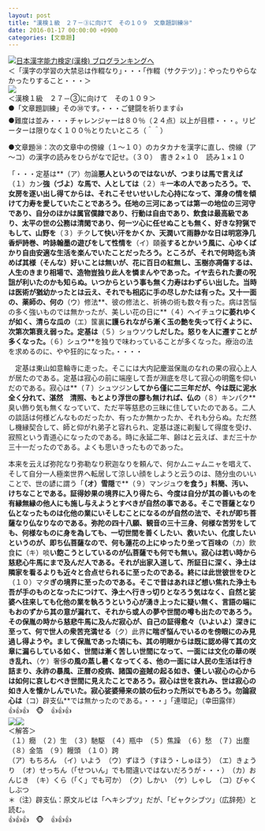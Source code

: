 ```yaml
---
layout: post
title: "漢検１級　２７－③に向けて　その１０９　文章題訓練㊳"
date: 2016-01-17 00:00:00 +0900
categories: [文章題]
---
```


[![](/syuusyuu9701/assets/images/漢検１級-２７－③に向けて-その１０９-文章題訓練㊳-br_c_3028_1.gif)](http://blog.with2.net/link.php?1659096:3028 "日本漢字能力検定(漢検) ブログランキングへ")[日本漢字能力検定(漢検) ブログランキングへ](http://blog.with2.net/link.php?1659096:3028)  
＜「漢字の学習の大禁忌は作輟なり」・・・「作輟（サクテツ）」：やったりやらなかったりすること・・・＞  
![](/syuusyuu9701/assets/images/漢検１級-２７－③に向けて-その１０９-文章題訓練㊳-0d923089f9dd059552c07cc6cbda51ce.jpg)  
＜漢検１級　２７－③に向けて　その１０９＞  
●「文章題訓練」その㊳です。・・・ご健闘を祈ります👍  
●難度は並み・・・チャレンジャーは８０％（２４点）以上が目標・・・。リピーターは限りなく１００％とりたいところ（＾＾）  
  
●文章題㊳：次の文章中の傍線（１～１０）のカタカナを漢字に直し、傍線（ア～コ）の漢字の読みをひらがなで記せ。（３０）　書き２×１０　読み１×１０  
  
「・・・定基は**（ア）勿論**悪人というのではないが、つまりは馬で言えば**（１）カン**強（づよ）な馬で、人としては**（２）キ**一本の人であったろう。で、女房を逐い出し得てからは、それこそせいせいした心持になって、渾身の情を傾けて力寿を愛していたことであろう。任地の三河にあっては第一の地位の三河守であり、自分のほかは属官僕隷であり、行動は自由であり、飲食は最高級であり、太平の世の公務は清閑であり、何一ツ心に任せぬことも無く、好きな狩猟でもして、山野を**（３）チク**して快い汗をかくか、天潤いて雨静かな日は明窓浄几香炉詩巻、吟詠翰墨の遊びをして性情を**（イ）頤養**するとかいう風に、心ゆくばかり自由安適な生活を楽んでいたことだったろう。ところが、それで何時迄も済めば其様（そんな）好いことは無いが、花に百日の紅無し、玉樹亦凋傷するは、人生のきまり相場で、造物豈独り此人を憐まんやであった。イヤ去られた妻の呪詛が利いたのかも知らぬ。いつからという事も無く力寿はわずらい出した。当時は医術が猶幼かったとは云え、それでも相応に手の尽しかたは有った。又十一面の、薬師の、何の**（ウ）修法**、彼の修法と、祈祷の術も数々有った。病は苦悩の多く強いものでは無かったが、美しい花の日に**（４）ヘイチュウ**に萎れゆくが如く、清らな瓜の**（エ）筺裏**に護られながら漸く玉の艶を失って行くように、次第次第衰え弱った。定基は**（５）ショウソウ**しだした。怒りを人に遷すことが多くなった。**（６）シュウ**を独りで味わっていることが多くなった。療治の法を求めるのに、やや狂的になった。・・・・  
  
　定基は東山如意輪寺に走った。そこには大内記慶滋保胤のなれの果の寂心上人が居たのである。定基は寂心の前に端座して吾が淵底を尽して寂心の明鑑を仰いだのである。寂心は**（７）シュツジン**してから僅に二三年だが、今は既に泥水全く分れて、湛然　清照、もとより浮世の膠も無ければ、仏の**（８）キンパク**臭い飾り気も無くなっていて、ただ平等慈悲の三昧に住していたのである。二人の談話は何様どんなものだったか、有ったか無かったか、それも分らぬ。ただ然し機縁契合して、師と仰がれ弟子と容れられ、定基は遂に剃髪して得度を受け、寂照という青道心になったのである。時に永延二年、齢はと云えば、まだ三十か三十一だったのである。よくも思いきったものであった。  
  
本来を云えば弥陀なり弥勒なり釈迦なりを頼んで、何かムニャムニャを唱えて、そして自分一人極楽世界へ転居して涼しい顔をしようと云うのは、随分虫のいいことで、世の諺に謂う「**（オ）雪隠**で**（９）マンジュウ**を食う」料簡、汚い、けちなことである。証得妙果の境界に入り得たら、今度は自分が其の善いものを有縁無縁の他人にも施し与えようとすべきが自然の事である。そこで菩薩となり仏となったものは化他の業にいそしむことになるのが自然の法で、それが即ち菩薩なり仏なりなのである。弥陀の四十八願、観音の三十三身、何様な苦労をしても、何様なものに身を為しても、一切世間を善くしたい、救いたい、化度したいというのが、即ち仏菩薩なので、何も蓮花の上にゆったり坐って百味の**（カ）飲食**に**（キ）啖**い飽こうとしているのが仏菩薩でも何でも無い。寂心は若い時から慈悲心牛馬にまで及んだ人である。それが出家入道して、所証日に深く、浄土は隣家を看るよりも近々と合点せられるに至ったのである。終には此世彼世をひと**（１０）マタ**ぎの境界に至ったのである。そこで昔はあれほど想い焦れた浄土も吾が手のものとなったにつけて、浄土へ行きっ切りとなろう気はなく、自然と娑婆へ往来しても化他の業を執ろうという心が湧き上ったに疑い無く、言語の端にもおのずから其の意が漏れて、それから或人の夢や世間の噂も出たのであろう。その保胤の時から慈悲牛馬に及んだ寂心が、自己の証得愈々（いよいよ）深きに至って、何で世人の衆苦充満せる**（ク）此界**に喘ぎ悩んでいるのを傍眼にのみ見過し得ようや。まして保胤であった頃にも、其の明眼からは既に認め得て其の文章に漏らしている如く、世間は漸く苦しい世間になって、一面には文化の華の咲き乱れ、**（ケ）奢侈**の風の蒸し暑くなってくる、他の一面には人民の生活は行き詰まり、永祚の暴風、正暦の疫病、諸国の盗賊の起る如き、優しい寂心の心からは如何に哀しむべき世間に見えたことであろう。寂心は世を哀れみ、世は寂心の如き人を懐かしんでいた。寂心娑婆帰来の談の伝わった所以でもあろう。勿論寂心は**（コ）辟支仏**では無かったのである。・・・」「連環記」（幸田露伴）　  
👍👍👍　🐵　👍👍👍  
![](/syuusyuu9701/assets/images/漢検１級-２７－③に向けて-その１０９-文章題訓練㊳-9ed61f7f46b47801f6b3f91b53129bef.jpg)![](/syuusyuu9701/assets/images/漢検１級-２７－③に向けて-その１０９-文章題訓練㊳-9ed61f7f46b47801f6b3f91b53129bef.jpg)  
＜解答＞  
（１）癇　（２）生　（３）馳駆　（４）瓶中　（５）焦躁　（６）愁　（７）出塵　（８）金箔　（９）饅頭　（１０）跨  
（ア）もちろん　（イ）いよう　（ウ）ずほう（すほう・しゅほう）　（エ）きょうり　（オ）せっちん（「せついん」でも間違いではないだろうが・・・）　（カ）おんじき　（キ）くら（「く」でも可か）　（ク）しかい　（ケ）しゃし　（コ）びゃくしぶつ  
＊（注）辟支仏：原文ルビは「ヘキシブツ」だが、「ビャクシブツ」（広辞苑）と読む。  
👍👍👍　🐵　👍👍👍  
  